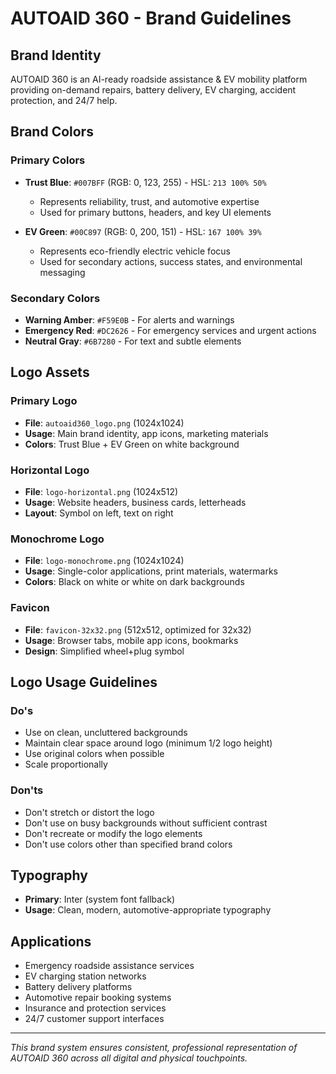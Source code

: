 # AUTOAID 360 - Brand Guidelines

## Brand Identity
AUTOAID 360 is an AI-ready roadside assistance & EV mobility platform providing on-demand repairs, battery delivery, EV charging, accident protection, and 24/7 help.

## Brand Colors

### Primary Colors
- **Trust Blue**: `#007BFF` (RGB: 0, 123, 255) - HSL: `213 100% 50%`
  - Represents reliability, trust, and automotive expertise
  - Used for primary buttons, headers, and key UI elements

- **EV Green**: `#00C897` (RGB: 0, 200, 151) - HSL: `167 100% 39%`
  - Represents eco-friendly electric vehicle focus
  - Used for secondary actions, success states, and environmental messaging

### Secondary Colors
- **Warning Amber**: `#F59E0B` - For alerts and warnings
- **Emergency Red**: `#DC2626` - For emergency services and urgent actions
- **Neutral Gray**: `#6B7280` - For text and subtle elements

## Logo Assets

### Primary Logo
- **File**: `autoaid360_logo.png` (1024x1024)
- **Usage**: Main brand identity, app icons, marketing materials
- **Colors**: Trust Blue + EV Green on white background

### Horizontal Logo  
- **File**: `logo-horizontal.png` (1024x512)
- **Usage**: Website headers, business cards, letterheads
- **Layout**: Symbol on left, text on right

### Monochrome Logo
- **File**: `logo-monochrome.png` (1024x1024)
- **Usage**: Single-color applications, print materials, watermarks
- **Colors**: Black on white or white on dark backgrounds

### Favicon
- **File**: `favicon-32x32.png` (512x512, optimized for 32x32)
- **Usage**: Browser tabs, mobile app icons, bookmarks
- **Design**: Simplified wheel+plug symbol

## Logo Usage Guidelines

### Do's
- Use on clean, uncluttered backgrounds
- Maintain clear space around logo (minimum 1/2 logo height)
- Use original colors when possible
- Scale proportionally

### Don'ts  
- Don't stretch or distort the logo
- Don't use on busy backgrounds without sufficient contrast
- Don't recreate or modify the logo elements
- Don't use colors other than specified brand colors

## Typography
- **Primary**: Inter (system font fallback)
- **Usage**: Clean, modern, automotive-appropriate typography

## Applications
- Emergency roadside assistance services
- EV charging station networks  
- Battery delivery platforms
- Automotive repair booking systems
- Insurance and protection services
- 24/7 customer support interfaces

---

*This brand system ensures consistent, professional representation of AUTOAID 360 across all digital and physical touchpoints.*